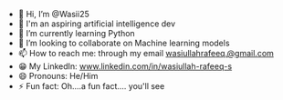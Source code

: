 - 👋 Hi, I’m @Wasii25
- 👀 I'm an aspiring artificial intelligence dev
- 🌱 I’m currently learning Python 
- 💞️ I’m looking to collaborate on Machine learning models
- 📫 How to reach me: through my email wasiullahrafeeq.@gmail.com
- 😁 My LinkedIn: www.linkedin.com/in/wasiullah-rafeeq-s
- 😄 Pronouns: He/Him
- ⚡ Fun fact: Oh....a fun fact.... you'll see

<!---
Wasii25/Wasii25 is a ✨ special ✨ repository because its `README.md` (this file) appears on your GitHub profile.
You can click the Preview link to take a look at your changes.
--->
